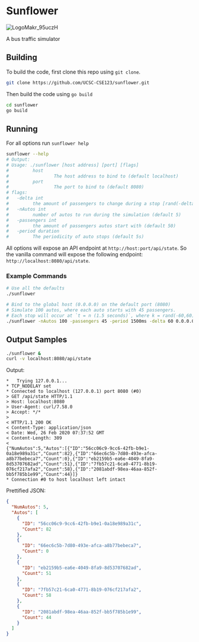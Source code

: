 # Sunflower

![LogoMakr_95uczH](https://user-images.githubusercontent.com/13544676/75320402-6fbd5480-5823-11ea-8300-aefef556e1c3.png)

A bus traffic simulator

## Building

To build the code, first clone this repo using `git clone`.

```bash
git clone https://github.com/UCSC-CSE123/sunflower.git
```

Then build the code using `go build`

```bash
cd sunflower
go build
```

## Running

For all options run `sunflower help`

```bash
sunflower --help
# Output:
# Usage: ./sunflower [host address] [port] [flags]
#         host
#                 The host address to bind to (default localhost)
#         port
#                 The port to bind to (default 8080)
# flags:
#   -delta int
#         the amount of passengers to change during a stop [rand(-delta,delta)] (default 25)
#   -nAutos int
#         number of autos to run during the simulation (default 5)
#   -passengers int
#         the amount of passengers autos start with (default 50)
#   -period duration
#         The periodicity of auto stops (default 5s)
```

All options will expose an API endpoint at `http://host:port/api/state`.
So the vanilla command will expose the following endpoint: `http://localhost:8080/api/state`.

### Example Commands

```bash
# Use all the defaults
./sunflower

# Bind to the global host (0.0.0.0) on the default port (8080)
# Simulate 100 autos, where each auto starts with 45 passengers.
# Each stop will occur at `t = n (1.5 seconds)`, where k = rand(-60,60) passengers get off/on.
./sunflower -nAutos 100 -passengers 45 -period 1500ms -delta 60 0.0.0.0
```


## Output Samples
```bash
./sunflower &
curl -v localhost:8080/api/state
```

Output:

```
*   Trying 127.0.0.1...
* TCP_NODELAY set
* Connected to localhost (127.0.0.1) port 8080 (#0)
> GET /api/state HTTP/1.1
> Host: localhost:8080
> User-Agent: curl/7.58.0
> Accept: */*
>
< HTTP/1.1 200 OK
< Content-Type: application/json
< Date: Wed, 26 Feb 2020 07:37:52 GMT
< Content-Length: 309
<
{"NumAutos":5,"Autos":[{"ID":"56cc06c9-9cc6-42fb-b9e1-0a18e989a31c","Count":82},{"ID":"66ec6c5b-7d80-493e-afca-a8b77bebeca7","Count":0},{"ID":"eb2159b5-ea6e-4049-8fa9-8d53707682ad","Count":51},{"ID":"7fb57c21-6ca0-4771-8b19-076cf217afa2","Count":58},{"ID":"2081abdf-98ea-46aa-852f-bb5f785b1e99","Count":44}]}
* Connection #0 to host localhost left intact
```

Prettified JSON:

```json
{
  "NumAutos": 5,
  "Autos": [
    {
      "ID": "56cc06c9-9cc6-42fb-b9e1-0a18e989a31c",
      "Count": 82
    },
    {
      "ID": "66ec6c5b-7d80-493e-afca-a8b77bebeca7",
      "Count": 0
    },
    {
      "ID": "eb2159b5-ea6e-4049-8fa9-8d53707682ad",
      "Count": 51
    },
    {
      "ID": "7fb57c21-6ca0-4771-8b19-076cf217afa2",
      "Count": 58
    },
    {
      "ID": "2081abdf-98ea-46aa-852f-bb5f785b1e99",
      "Count": 44
    }
  ]
}
```
